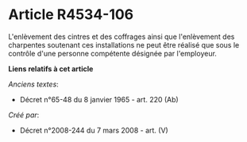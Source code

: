 # Article R4534-106

L'enlèvement des cintres et des coffrages ainsi que l'enlèvement des charpentes soutenant ces installations ne peut être
réalisé que sous le contrôle d'une personne compétente désignée par l'employeur.

**Liens relatifs à cet article**

_Anciens textes_:

  - Décret n°65-48 du 8 janvier 1965 - art. 220 (Ab)

_Créé par_:

  - Décret n°2008-244 du 7 mars 2008 - art. (V)
